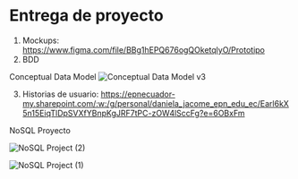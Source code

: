# Entrega de proyecto 
1.  Mockups: https://www.figma.com/file/BBg1hEPQ676ogQOketqlyO/Prototipo
2.  BDD

Conceptual Data Model
![Conceptual Data Model v3](https://user-images.githubusercontent.com/69326140/130521521-34b3f9b2-132d-411e-a585-6cf537edd96d.jpg)

3.  Historias de usuario: https://epnecuador-my.sharepoint.com/:w:/g/personal/daniela_jacome_epn_edu_ec/Earl6kX5n15EiqTlDpSVXfYBnpKgJRF7tPC-zOW4lSccFg?e=6OBxFm

NoSQL Proyecto

![NoSQL Project (2)](https://user-images.githubusercontent.com/69326140/130522706-6c804094-2d15-45cb-9972-1491d5a435c0.jpeg)

![NoSQL Project (1)](https://user-images.githubusercontent.com/69326140/130522720-5f6057f6-4168-411f-948d-bbba7fffa5f6.jpeg)

